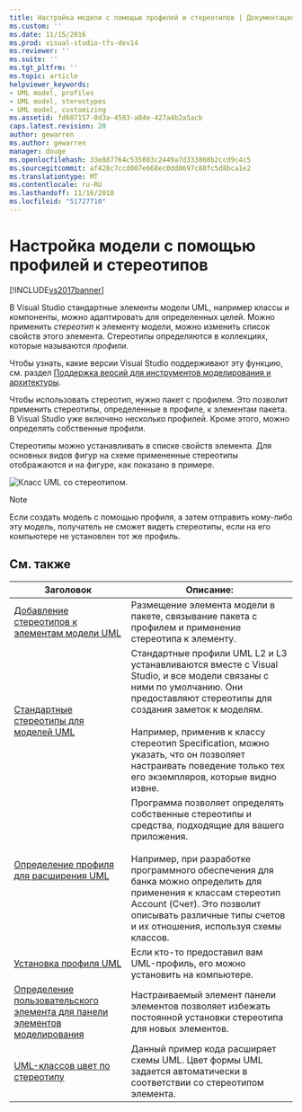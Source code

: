 ```yaml
---
title: Настройка модели с помощью профилей и стереотипов | Документация Майкрософт
ms.custom: ''
ms.date: 11/15/2016
ms.prod: visual-studio-tfs-dev14
ms.reviewer: ''
ms.suite: ''
ms.tgt_pltfrm: ''
ms.topic: article
helpviewer_keywords:
- UML model, profiles
- UML model, stereotypes
- UML model, customizing
ms.assetid: fd607157-0d3a-4583-a84e-427a4b2a5acb
caps.latest.revision: 20
author: gewarren
ms.author: gewarren
manager: douge
ms.openlocfilehash: 33e887764c535083c2449a7d333868b2ccd9c4c5
ms.sourcegitcommit: af428c7ccd007e668ec0dd8697c88fc5d8bca1e2
ms.translationtype: MT
ms.contentlocale: ru-RU
ms.lasthandoff: 11/16/2018
ms.locfileid: "51727710"
---
```

# <a name="customize-your-model-with-profiles-and-stereotypes"></a>Настройка модели с помощью профилей и стереотипов
[!INCLUDE[vs2017banner](../includes/vs2017banner.md)]

В Visual Studio стандартные элементы модели UML, например классы и компоненты, можно адаптировать для определенных целей. Можно применить *стереотип* к элементу модели, можно изменить список свойств этого элемента. Стереотипы определяются в коллекциях, которые называются *профили*.  
  
 Чтобы узнать, какие версии Visual Studio поддерживают эту функцию, см. раздел [Поддержка версий для инструментов моделирования и архитектуры](../modeling/what-s-new-for-design-in-visual-studio.md#VersionSupport).  
  
 Чтобы использовать стереотип, нужно пакет с профилем. Это позволит применить стереотипы, определенные в профиле, к элементам пакета. В Visual Studio уже включено несколько профилей. Кроме этого, можно определять собственные профили.  
  
 Стереотипы можно устанавливать в списке свойств элемента. Для основных видов фигур на схеме примененные стереотипы отображаются и на фигуре, как показано в примере.  
  
 ![Класс UML со стереотипом. ](../modeling/media/uml-class-stereotype.png "UML_class_stereotype")  
  
> [!NOTE]
>  Если создать модель с помощью профиля, а затем отправить кому-либо эту модель, получатель не сможет видеть стереотипы, если на его компьютере не установлен тот же профиль.  
  
## <a name="related-topics"></a>См. также  
  
|Заголовок|Описание:|  
|-----------|-----------------|  
|[Добавление стереотипов к элементам модели UML](../modeling/add-stereotypes-to-uml-model-elements.md)|Размещение элемента модели в пакете, связывание пакета с профилем и применение стереотипа к элементу.|  
|[Стандартные стереотипы для моделей UML](../modeling/standard-stereotypes-for-uml-models.md)|Стандартные профили UML L2 и L3 устанавливаются вместе с Visual Studio, и все модели связаны с ними по умолчанию. Они предоставляют стереотипы для создания заметок к моделям.<br /><br /> Например, применив к классу стереотип Specification, можно указать, что он позволяет настраивать поведение только тех его экземпляров, которые видно извне.|  
|[Определение профиля для расширения UML](../modeling/define-a-profile-to-extend-uml.md)|Программа позволяет определять собственные стереотипы и средства, подходящие для вашего приложения.<br /><br /> Например, при разработке программного обеспечения для банка можно определить для применения к классам стереотип Account (Счет). Это позволит описывать различные типы счетов и их отношения, используя схемы классов.|  
|[Установка профиля UML](../modeling/install-a-uml-profile.md)|Если кто-то предоставил вам UML-профиль, его можно установить на компьютере.|  
|[Определение пользовательского элемента для панели элементов моделирования](../modeling/define-a-custom-modeling-toolbox-item.md)|Настраиваемый элемент панели элементов позволяет избежать постоянной установки стереотипа для новых элементов.|  
|[UML-классов цвет по стереотипу](http://code.msdn.microsoft.com/UML-Color-Classes-by-07de2b70)|Данный пример кода расширяет схемы UML. Цвет формы UML задается автоматически в соответствии со стереотипом элемента.|




